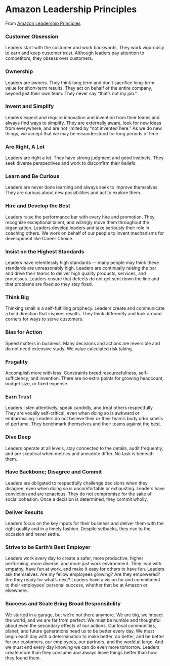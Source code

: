 # Amazon Leadership Principles

From [Amazon Leadership Principles](https://www.amazon.jobs/content/en/our-workplace/leadership-principles)

### Customer Obsession

Leaders start with the customer and work backwards. They work vigorously to earn and keep customer trust. Although leaders pay attention to competitors, they obsess over customers.

### Ownership

Leaders are owners. They think long term and don’t sacrifice long-term value for short-term results. They act on behalf of the entire company, beyond just their own team. They never say “that’s not my job.”

### Invent and Simplify

Leaders expect and require innovation and invention from their teams and always find ways to simplify. They are externally aware, look for new ideas from everywhere, and are not limited by “not invented here.” As we do new things, we accept that we may be misunderstood for long periods of time.

### Are Right, A Lot

Leaders are right a lot. They have strong judgment and good instincts. They seek diverse perspectives and work to disconfirm their beliefs.

### Learn and Be Curious

Leaders are never done learning and always seek to improve themselves. They are curious about new possibilities and act to explore them.

### Hire and Develop the Best

Leaders raise the performance bar with every hire and promotion. They recognize exceptional talent, and willingly move them throughout the organization. Leaders develop leaders and take seriously their role in coaching others. We work on behalf of our people to invent mechanisms for development like Career Choice.

### Insist on the Highest Standards

Leaders have relentlessly high standards — many people may think these standards are unreasonably high. Leaders are continually raising the bar and drive their teams to deliver high quality products, services, and processes. Leaders ensure that defects do not get sent down the line and that problems are fixed so they stay fixed.

### Think Big

Thinking small is a self-fulfilling prophecy. Leaders create and communicate a bold direction that inspires results. They think differently and look around corners for ways to serve customers.

### Bias for Action

Speed matters in business. Many decisions and actions are reversible and do not need extensive study. We value calculated risk taking.

### Frugality

Accomplish more with less. Constraints breed resourcefulness, self-sufficiency, and invention. There are no extra points for growing headcount, budget size, or fixed expense.

### Earn Trust

Leaders listen attentively, speak candidly, and treat others respectfully. They are vocally self-critical, even when doing so is awkward or embarrassing. Leaders do not believe their or their team’s body odor smells of perfume. They benchmark themselves and their teams against the best.

### Dive Deep

Leaders operate at all levels, stay connected to the details, audit frequently, and are skeptical when metrics and anecdote differ. No task is beneath them.

### Have Backbone; Disagree and Commit

Leaders are obligated to respectfully challenge decisions when they disagree, even when doing so is uncomfortable or exhausting. Leaders have conviction and are tenacious. They do not compromise for the sake of social cohesion. Once a decision is determined, they commit wholly.

### Deliver Results

Leaders focus on the key inputs for their business and deliver them with the right quality and in a timely fashion. Despite setbacks, they rise to the occasion and never settle.

### Strive to be Earth’s Best Employer

Leaders work every day to create a safer, more productive, higher performing, more diverse, and more just work environment. They lead with empathy, have fun at work, and make it easy for others to have fun. Leaders ask themselves: Are my fellow employees growing? Are they empowered? Are they ready for what’s next? Leaders have a vision for and commitment to their employees’ personal success, whether that be at Amazon or elsewhere.

### Success and Scale Bring Broad Responsibility

We started in a garage, but we’re not there anymore. We are big, we impact the world, and we are far from perfect. We must be humble and thoughtful about even the secondary effects of our actions. Our local communities, planet, and future generations need us to be better every day. We must begin each day with a determination to make better, do better, and be better for our customers, our employees, our partners, and the world at large. And we must end every day knowing we can do even more tomorrow. Leaders create more than they consume and always leave things better than how they found them.
